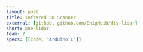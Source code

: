 ```yaml
---
layout: post
title: Infrared 3D Scanner
external: [github, github.com/EnigMoiD/diy-lidar]
short: poe-lidar 
team: 2
specs: [[code, 'Arduino C']]
---
```

